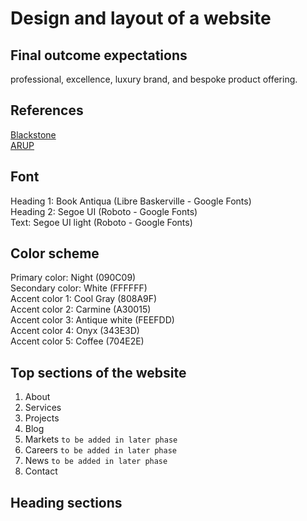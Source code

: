 # Design and layout of a website
## Final outcome expectations
professional, excellence, luxury brand, and bespoke product offering.
## References
[Blackstone](https://www.blackstone.com/) <br>
[ARUP](https://www.arup.com/)
## Font
Heading 1: Book Antiqua (Libre Baskerville - Google Fonts) <br>
Heading 2: Segoe UI (Roboto - Google Fonts) <br>
Text: Segoe UI light (Roboto - Google Fonts)
## Color scheme
Primary color: Night (090C09) <br>
Secondary color: White (FFFFFF) <br>
Accent color 1: Cool Gray (808A9F) <br>
Accent color 2: Carmine (A30015) <br>
Accent color 3: Antique white (FEEFDD) <br>
Accent color 4: Onyx (343E3D) <br>
Accent color 5: Coffee (704E2E) <br>
## Top sections of the website
1. About
2. Services
3. Projects
4. Blog
5. Markets `to be added in later phase`
6. Careers `to be added in later phase`
7. News `to be added in later phase`
8. Contact
## Heading sections
